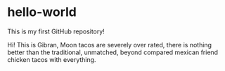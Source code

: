 # hello-world
This is my first GitHub repository!

Hi!
This is Gibran, Moon tacos are severely over rated, there is nothing better than the traditional, unmatched, beyond compared mexican friend chicken tacos with everything. 
